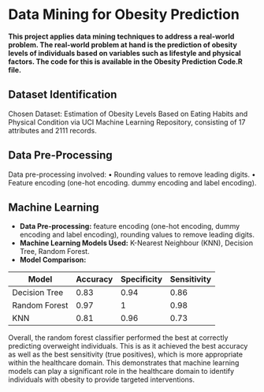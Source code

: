 # Data Mining for Obesity Prediction
**This project applies data mining techniques to address a real-world problem. The real-world problem at hand is the prediction of obesity levels of individuals based on variables such as lifestyle and physical factors. The code for this is available in the Obesity Prediction Code.R file.**

## Dataset Identification  
Chosen Dataset: Estimation of Obesity Levels Based on Eating Habits and Physical Condition via UCI Machine Learning Repository, consisting of 17 attributes and 2111 records. 

## Data Pre-Processing  
Data pre-processing involved:
•	Rounding values to remove leading digits.
•	Feature encoding (one-hot encoding. dummy encoding and label encoding).

## Machine Learning 
- **Data Pre-processing:** feature encoding (one-hot encoding, dummy encoding and label encoding), rounding values to remove leading digits.
- **Machine Learning Models Used:** K-Nearest Neighbour (KNN), Decision Tree, Random Forest. 
- **Model Comparison:**

| Model | Accuracy | Specificity | Sensitivity |
| --- | --- | --- | --- |
| Decision Tree | 0.83 | 0.94 | 0.86 |
| Random Forest | 0.97 | 1 | 0.98 |
| KNN | 0.81 | 0.96 | 0.73 |  

Overall, the random forest classifier performed the best at correctly predicting overweight individuals. This is as it achieved the best accuracy as well as the best sensitivity (true positives), which is more appropriate within the healthcare domain. This demonstrates that machine learning models can play a significant role in the healthcare domain to identify individuals with obesity to provide targeted interventions. 
